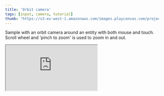 ```yaml
---
title: 'Orbit camera'
tags: [input, camera, tutorial]
thumb: "https://s3-eu-west-1.amazonaws.com/images.playcanvas.com/projects/12/438243/FDA218-image-75.jpg"
---
```


Sample with an orbit camera around an entity with both mouse and touch. Scroll wheel and 'pinch to zoom' is used to zoom in and out.

<div className="iframe-container">
    <iframe src="https://playcanv.as/p/fI6jSYjK/" title="Orbit camera" allow="camera; microphone; xr-spatial-tracking; fullscreen" allowfullscreen></iframe>
</div>
